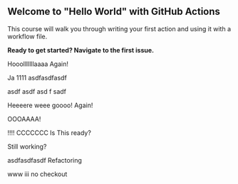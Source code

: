 ## Welcome to "Hello World" with GitHub Actions

This course will walk you through writing your first action and using it with a workflow file. 

**Ready to get started? Navigate to the first issue.**

Hooolllllllaaaa
Again!


Ja
1111
asdfasdfasdf
 
 
 asdf
 asdf
 asd f
 sadf
 
Heeeere weee goooo!
Again!




OOOAAAA!


!!!!
CCCCCCC
Is This ready?


Still working?


asdfasdfasdf
Refactoring


www
iii
no checkout
